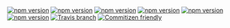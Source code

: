 [![npm version](https://badge.fury.io/js/react.svg)](https://badge.fury.io/js/react)
[![npm version](https://badge.fury.io/js/material-ui.svg)](https://badge.fury.io/js/material-ui)
[![npm version](https://badge.fury.io/js/redux.svg)](https://badge.fury.io/js/redux)
[![npm version](https://badge.fury.io/js/webpack.svg)](https://badge.fury.io/js/webpack)
[![npm version](https://badge.fury.io/js/karma.svg)](https://badge.fury.io/js/karma)
[![npm version](https://badge.fury.io/js/jasmine-core.svg)](https://badge.fury.io/js/jasmine-core)
[![Travis branch](https://img.shields.io/travis/sreerampr/react-yeoman-generator/webpack.svg)]()
[![Commitizen friendly](https://img.shields.io/badge/commitizen-friendly-brightgreen.svg)](http://commitizen.github.io/cz-cli/)